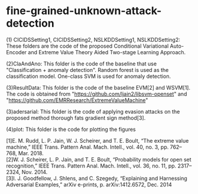 # fine-grained-unknown-attack-detection

(1) CICIDSSetting1, CICIDSSetting2, NSLKDDSetting1, NSLKDDSetting2:
These folders are the code of the proposed Conditional Variational Auto-Encoder and Extreme Value Theory Aided Two-stage Learning Approach.

(2)ClaAndAno:
This folder is the code of the baseline that use "Classification + anomaly detection". Random forest is used as the classification model. One-class SVM is used for anomaly detection.

(3)ResultData:
This folder is the code of the baseline EVM[2] and WSVM[1]. 
The code is obtained from "https://github.com/ljain2/libsvm-openset" and "https://github.com/EMRResearch/ExtremeValueMachine"


(3)adersarial:
This folder is the code of applying evasion attacks on the proposed method thorough fats gradient sign method[3].

(4)plot:
This folder is the code for plotting the figures


[1]E. M. Rudd, L. P. Jain, W. J. Scheirer, and T. E. Boult, “The extreme value machine,” IEEE Trans. Pattern Anal. Mach. Intell., vol. 40, no. 3, pp. 762–768, Mar. 2018.    
[2]W. J. Scheirer, L. P. Jain, and T. E. Boult, “Probability models for open set recognition,” IEEE Trans. Pattern Anal. Mach. Intell., vol. 36, no. 11, pp. 2317–2324, Nov. 2014.    
[3]I. J. Goodfellow, J. Shlens, and C. Szegedy, “Explaining and Harnessing Adversarial Examples,” arXiv e-prints, p. arXiv:1412.6572, Dec. 2014
 

